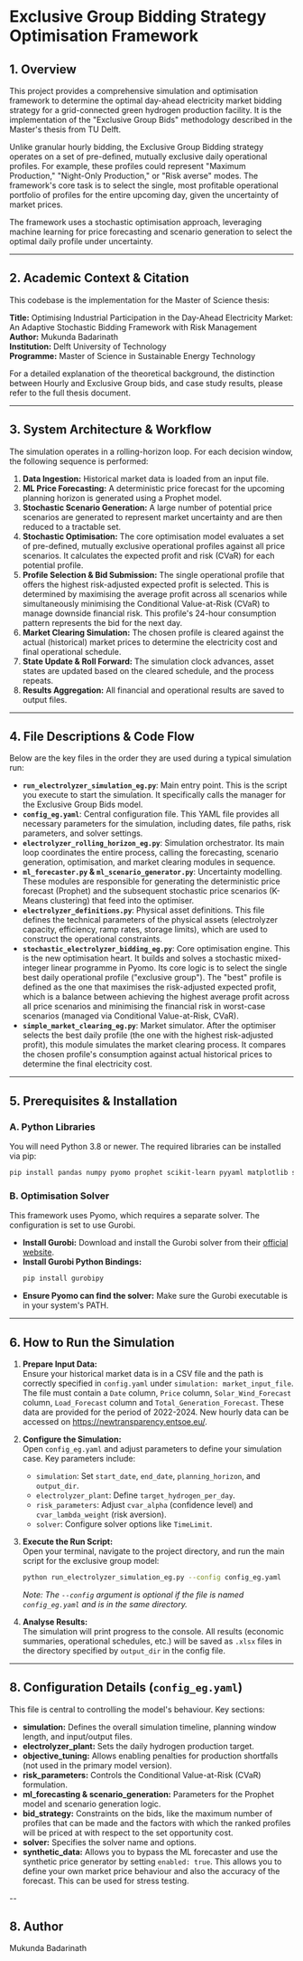 # Exclusive Group Bidding Strategy Optimisation Framework

## 1. Overview

This project provides a comprehensive simulation and optimisation framework to determine the optimal day-ahead electricity market bidding strategy for a grid-connected green hydrogen production facility. It is the implementation of the "Exclusive Group Bids" methodology described in the Master's thesis from TU Delft.

Unlike granular hourly bidding, the Exclusive Group Bidding strategy operates on a set of pre-defined, mutually exclusive daily operational profiles. For example, these profiles could represent "Maximum Production," "Night-Only Production," or "Risk averse" modes. The framework's core task is to select the single, most profitable operational portfolio of profiles for the entire upcoming day, given the uncertainty of market prices.

The framework uses a stochastic optimisation approach, leveraging machine learning for price forecasting and scenario generation to select the optimal daily profile under uncertainty.

---

## 2. Academic Context & Citation

This codebase is the implementation for the Master of Science thesis:

**Title:** Optimising Industrial Participation in the Day-Ahead Electricity Market: An Adaptive Stochastic Bidding Framework with Risk Management  
**Author:** Mukunda Badarinath  
**Institution:** Delft University of Technology  
**Programme:** Master of Science in Sustainable Energy Technology

For a detailed explanation of the theoretical background, the distinction between Hourly and Exclusive Group bids, and case study results, please refer to the full thesis document.

---

## 3. System Architecture & Workflow

The simulation operates in a rolling-horizon loop. For each decision window, the following sequence is performed:

1. **Data Ingestion:** Historical market data is loaded from an input file.
2. **ML Price Forecasting:** A deterministic price forecast for the upcoming planning horizon is generated using a Prophet model.
3. **Stochastic Scenario Generation:** A large number of potential price scenarios are generated to represent market uncertainty and are then reduced to a tractable set.
4. **Stochastic Optimisation:** The core optimisation model evaluates a set of pre-defined, mutually exclusive operational profiles against all price scenarios. It calculates the expected profit and risk (CVaR) for each potential profile.
5. **Profile Selection & Bid Submission:** The single operational profile that offers the highest risk-adjusted expected profit is selected. This is determined by maximising the average profit across all scenarios while simultaneously minimising the Conditional Value-at-Risk (CVaR) to manage downside financial risk. This profile's 24-hour consumption pattern represents the bid for the next day.
6. **Market Clearing Simulation:** The chosen profile is cleared against the actual (historical) market prices to determine the electricity cost and final operational schedule.
7. **State Update & Roll Forward:** The simulation clock advances, asset states are updated based on the cleared schedule, and the process repeats.
8. **Results Aggregation:** All financial and operational results are saved to output files.

---

## 4. File Descriptions & Code Flow

Below are the key files in the order they are used during a typical simulation run:

- **`run_electrolyzer_simulation_eg.py`**: Main entry point. This is the script you execute to start the simulation. It specifically calls the manager for the Exclusive Group Bids model.
- **`config_eg.yaml`**: Central configuration file. This YAML file provides all necessary parameters for the simulation, including dates, file paths, risk parameters, and solver settings.
- **`electrolyzer_rolling_horizon_eg.py`**: Simulation orchestrator. Its main loop coordinates the entire process, calling the forecasting, scenario generation, optimisation, and market clearing modules in sequence.
- **`ml_forecaster.py` & `ml_scenario_generator.py`**: Uncertainty modelling. These modules are responsible for generating the deterministic price forecast (Prophet) and the subsequent stochastic price scenarios (K-Means clustering) that feed into the optimiser.
- **`electrolyzer_definitions.py`**: Physical asset definitions. This file defines the technical parameters of the physical assets (electrolyzer capacity, efficiency, ramp rates, storage limits), which are used to construct the operational constraints.
- **`stochastic_electrolyzer_bidding_eg.py`**: Core optimisation engine. This is the new optimisation heart. It builds and solves a stochastic mixed-integer linear programme in Pyomo. Its core logic is to select the single best daily operational profile ("exclusive group"). The "best" profile is defined as the one that maximises the risk-adjusted expected profit, which is a balance between achieving the highest average profit across all price scenarios and minimising the financial risk in worst-case scenarios (managed via Conditional Value-at-Risk, CVaR).
- **`simple_market_clearing_eg.py`**: Market simulator. After the optimiser selects the best daily profile (the one with the highest risk-adjusted profit), this module simulates the market clearing process. It compares the chosen profile's consumption against actual historical prices to determine the final electricity cost.

---

## 5. Prerequisites & Installation

### A. Python Libraries

You will need Python 3.8 or newer. The required libraries can be installed via pip:

```sh
pip install pandas numpy pyomo prophet scikit-learn pyyaml matplotlib scipy
```

### B. Optimisation Solver

This framework uses Pyomo, which requires a separate solver. The configuration is set to use Gurobi.

- **Install Gurobi:** Download and install the Gurobi solver from their [official website](https://www.gurobi.com/).
- **Install Gurobi Python Bindings:**  
  ```sh
  pip install gurobipy
  ```
- **Ensure Pyomo can find the solver:** Make sure the Gurobi executable is in your system's PATH.

---

## 6. How to Run the Simulation

1. **Prepare Input Data:**  
   Ensure your historical market data is in a CSV file and the path is correctly specified in `config.yaml` under `simulation: market_input_file`. The file must contain a `Date` column, `Price` column, `Solar_Wind_Forecast` column, `Load_Forecast` column and `Total_Generation_Forecast`. These data are provided for the period of 2022-2024. New hourly data can be accessed on https://newtransparency.entsoe.eu/.

2. **Configure the Simulation:**  
   Open `config_eg.yaml` and adjust parameters to define your simulation case. Key parameters include:
   - `simulation`: Set `start_date`, `end_date`, `planning_horizon`, and `output_dir`.
   - `electrolyzer_plant`: Define `target_hydrogen_per_day`.
   - `risk_parameters`: Adjust `cvar_alpha` (confidence level) and `cvar_lambda_weight` (risk aversion).
   - `solver`: Configure solver options like `TimeLimit`.

3. **Execute the Run Script:**  
   Open your terminal, navigate to the project directory, and run the main script for the exclusive group model:

   ```sh
   python run_electrolyzer_simulation_eg.py --config config_eg.yaml
   ```

   *Note: The `--config` argument is optional if the file is named `config_eg.yaml` and is in the same directory.*

4. **Analyse Results:**  
   The simulation will print progress to the console. All results (economic summaries, operational schedules, etc.) will be saved as `.xlsx` files in the directory specified by `output_dir` in the config file.

---

## 8. Configuration Details (`config_eg.yaml`)

This file is central to controlling the model's behaviour. Key sections:

- **simulation:** Defines the overall simulation timeline, planning window length, and input/output files.
- **electrolyzer_plant:** Sets the daily hydrogen production target.
- **objective_tuning:** Allows enabling penalties for production shortfalls (not used in the primary model version).
- **risk_parameters:** Controls the Conditional Value-at-Risk (CVaR) formulation.
- **ml_forecasting & scenario_generation:** Parameters for the Prophet model and scenario generation logic.
- **bid_strategy:** Constraints on the bids, like the maximum number of profiles that can be made and the factors with which the ranked profiles will be priced at with respect to the set opportunity cost.
- **solver:** Specifies the solver name and options.
- **synthetic_data:** Allows you to bypass the ML forecaster and use the synthetic price generator by setting `enabled: true`. This allows you to define your own market price behaviour and also the accuracy of the forecast. This can be used for stress testing.

--


## 8. Author

Mukunda Badarinath